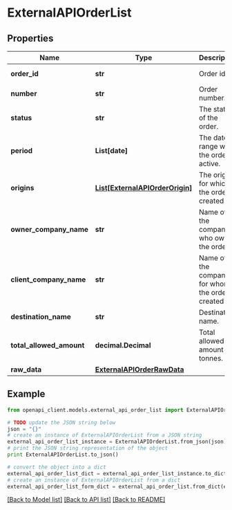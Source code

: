 # ExternalAPIOrderList


## Properties
Name | Type | Description | Notes
------------ | ------------- | ------------- | -------------
**order_id** | **str** | Order id. | [optional] [readonly] 
**number** | **str** | Order number. | [optional] [readonly] 
**status** | **str** | The status of the order. | [optional] [readonly] 
**period** | **List[date]** | The date range when the order is active. | 
**origins** | [**List[ExternalAPIOrderOrigin]**](ExternalAPIOrderOrigin.md) | The origins for which the order is created for. | [optional] [readonly] 
**owner_company_name** | **str** | Name of the company who owns the order. | [optional] [readonly] 
**client_company_name** | **str** | Name of the company for whom the order is created for. | [optional] [readonly] 
**destination_name** | **str** | Destination name. | [optional] [readonly] 
**total_allowed_amount** | **decimal.Decimal** | Total allowed amount in tonnes. | [optional] [readonly] 
**raw_data** | [**ExternalAPIOrderRawData**](ExternalAPIOrderRawData.md) |  | [optional] 

## Example

```python
from openapi_client.models.external_api_order_list import ExternalAPIOrderList

# TODO update the JSON string below
json = "{}"
# create an instance of ExternalAPIOrderList from a JSON string
external_api_order_list_instance = ExternalAPIOrderList.from_json(json)
# print the JSON string representation of the object
print ExternalAPIOrderList.to_json()

# convert the object into a dict
external_api_order_list_dict = external_api_order_list_instance.to_dict()
# create an instance of ExternalAPIOrderList from a dict
external_api_order_list_form_dict = external_api_order_list.from_dict(external_api_order_list_dict)
```
[[Back to Model list]](../README.md#documentation-for-models) [[Back to API list]](../README.md#documentation-for-api-endpoints) [[Back to README]](../README.md)


